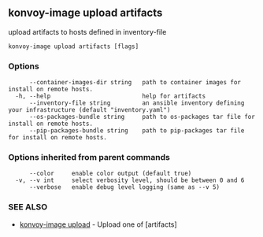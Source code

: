 ## konvoy-image upload artifacts

upload artifacts to hosts defined in inventory-file

```
konvoy-image upload artifacts [flags]
```

### Options

```
      --container-images-dir string   path to container images for install on remote hosts.
  -h, --help                          help for artifacts
      --inventory-file string         an ansible inventory defining your infrastructure (default "inventory.yaml")
      --os-packages-bundle string     path to os-packages tar file for install on remote hosts.
      --pip-packages-bundle string    path to pip-packages tar file for install on remote hosts.
```

### Options inherited from parent commands

```
      --color     enable color output (default true)
  -v, --v int     select verbosity level, should be between 0 and 6
      --verbose   enable debug level logging (same as --v 5)
```

### SEE ALSO

* [konvoy-image upload](konvoy-image_upload.md)	 - Upload one of [artifacts]

